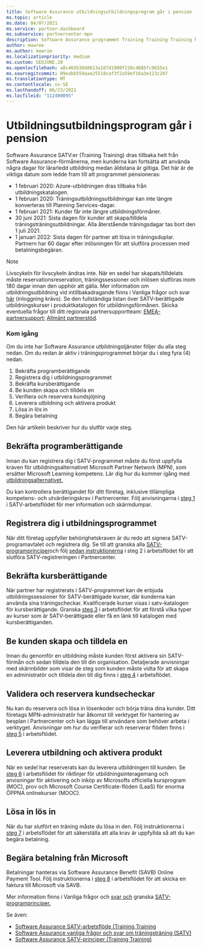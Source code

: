 ```yaml
---
title: Software Assurance utbildningsutbildningsprogram går i pension
ms.topic: article
ms.date: 04/07/2021
ms.service: partner-dashboard
ms.subservice: partnercenter-mpn
description: Software Assurance programmet Training Training Training håller på att dras tillbaka.
author: mowree
ms.author: mowrim
ms.localizationpriority: medium
ms.custom: SEOJUNE.20
ms.openlocfilehash: a8c465b38d8613a107d1900f220c4885fc9655e1
ms.sourcegitcommit: 09eabb559aae25518caf3f2a59ef16a3e123c207
ms.translationtype: MT
ms.contentlocale: sv-SE
ms.lasthandoff: 06/23/2021
ms.locfileid: "112490095"
---
```

# <a name="training-vouchers-program-retirement"></a>Utbildningsutbildningsprogram går i pension

Software Assurance SATV:er (Training Training) dras tillbaka helt från Software Assurance-förmånerna, men kunderna kan fortsätta att använda några dagar för lärarledd utbildning medan äldstana är giltiga. Det här är de viktiga datum som ledde fram till att programmet pensioneras: 

- 1 februari 2020: Azure-utbildningen dras tillbaka från utbildningskatalogen.
- 1 februari 2020: Träningsutbildningsutbildningar kan inte längre konverteras till Planning Services-dagar.  
- 1 februari 2021: Kunder får inte längre utbildningsförmåner. 
- 30 juni 2021: Sista dagen för kunder att skapa/tilldela träningsträningsutbildningar. Alla återstående träningsdagar tas bort den 1 juli 2021.
- 1 januari 2022: Sista dagen för partner att lösa in träningsduplar. Partnern har 60 dagar efter inlösningen för att slutföra processen med betalningsbegäran.  

>[!NOTE]
>Livscykeln för livscykeln ändras inte. När en sedel har skapats/tilldelats måste reservationsreservation, träningssessioner och inlösen slutföras inom 180 dagar innan den upphör att gälla.  Mer information om utbildningsutbildning vid intillbakadragande finns i Vanliga frågor och svar [här](https://partner.microsoft.com/resources/collection/software-assurance-benefit-changes#/) (inloggning krävs).  Se den fullständiga listan över SATV-berättigade utbildningskurser i produktkatalogen för utbildningsförmånen. Skicka eventuella frågor till ditt regionala partnersupportteam: [EMEA-partnersupport;](mailto:savoucher@msdirectservices.com) [Allmänt partnerstöd](https://partner.microsoft.com/dashboard/support/servicerequests).



### <a name="get-started"></a>Kom igång

Om du inte har Software Assurance utbildningstjänster följer du alla steg nedan. Om du redan är aktiv i träningsprogrammet börjar du i steg fyra (4) nedan. 

1. Bekräfta programberättigande
2. Registrera dig i utbildningsprogrammet
3. Bekräfta kursberättigande
4. Be kunden skapa och tilldela en
5. Verifiera och reservera kundsjöjning
6. Leverera utbildning och aktivera produkt
7. Lösa in lös in
8. Begära betalning

Den här artikeln beskriver hur du slutför varje steg.

## <a name="confirm-program-eligibility"></a>Bekräfta programberättigande

Innan du kan registrera dig i SATV-programmet måste du först uppfylla kraven för utbildningsalternativet Microsoft Partner Network (MPN), som ersätter Microsoft Learning kompetens. Lär dig hur du kommer igång med [utbildningsalternativet.](https://partner.microsoft.com/membership/learning-partners)

Du kan kontrollera berättigandet för ditt företag, inklusive tillämpliga kompetens- och utvärderingskrav i Partnercenter. Följ anvisningarna i [steg 1](https://query.prod.cms.rt.microsoft.com/cms/api/am/binary/RE4s3bB) i SATV-arbetsflödet för mer information och skärmdumpar.

## <a name="enroll-in-the-training-program"></a>Registrera dig i utbildningsprogrammet

När ditt företag uppfyller behörighetskraven är du redo att signera SATV-programavtalet och registrera dig. Se till att granska alla [SATV-programprinciper](https://query.prod.cms.rt.microsoft.com/cms/api/am/binary/RE3koEP)och följ [sedan instruktionerna](https://query.prod.cms.rt.microsoft.com/cms/api/am/binary/RE4s3bB) i steg 2 i arbetsflödet för att slutföra SATV-registreringen i Partnercenter.


## <a name="confirm-course-eligibility"></a>Bekräfta kursberättigande
När partner har registrerats i SATV-programmet kan de erbjuda utbildningssessioner för SATV-berättigade kurser, där kunderna kan använda sina träningscheckar. Kvalificerade kurser visas i satv-katalogen för kursberättigande. Granska [steg 3](https://query.prod.cms.rt.microsoft.com/cms/api/am/binary/RE4s3bB) i arbetsflödet för att förstå vilka typer av kurser som är SATV-berättigade eller få en länk till katalogen med kursberättiganden.

## <a name="have-customer-create-and-assign-voucher"></a>Be kunden skapa och tilldela en

Innan du genomför en utbildning måste kunden först aktivera sin SATV-förmån och sedan tilldela den till din organisation. Detaljerade anvisningar med skärmbilder som visar de steg som kunden måste vidta för att skapa en administratör och tilldela den till dig finns i [steg 4](https://query.prod.cms.rt.microsoft.com/cms/api/am/binary/RE4s3bB) i arbetsflödet.

## <a name="validate-and-reserve-customer-vouchers"></a>Validera och reservera kundsecheckar

Nu kan du reservera och lösa in lösenkoder och börja träna dina kunder. Ditt företags MPN-administratör har åtkomst till verktyget för hantering av besplan i Partnercenter och kan lägga till användare som behöver arbeta i verktyget. Anvisningar om hur du verifierar och reserverar flöden finns i [steg 5](https://query.prod.cms.rt.microsoft.com/cms/api/am/binary/RE4s3bB) i arbetsflödet.

## <a name="deliver-training-and-activate-product"></a>Leverera utbildning och aktivera produkt

När en sedel har reserverats kan du leverera utbildningen till kunden. Se [steg 6](https://query.prod.cms.rt.microsoft.com/cms/api/am/binary/RE4s3bB) i arbetsflödet för riktlinjer för utbildningsinteragemang och anvisningar för aktivering och inköp av Microsofts officiella kursprogram (MOC), prov och Microsoft Course Certificate-flöden (LaaS) för enorma ÖPPNA onlinekurser (MOOC).

## <a name="redeem-voucher"></a>Lösa in lös in

När du har slutfört en träning måste du lösa in den. Följ instruktionerna i [steg 7](https://query.prod.cms.rt.microsoft.com/cms/api/am/binary/RE4s3bB) i arbetsflödet för att säkerställa att alla krav är uppfyllda så att du kan begära betalning. 


## <a name="request-payment-from-microsoft"></a>Begära betalning från Microsoft

Betalningar hanteras via Software Assurance Benefit (SAVB) Online Payment Tool. Följ instruktionerna i [steg 8](https://query.prod.cms.rt.microsoft.com/cms/api/am/binary/RE4s3bB) i arbetsflödet för att skicka en faktura till Microsoft via SAVB. 

Mer information finns i Vanliga frågor och [svar och](https://query.prod.cms.rt.microsoft.com/cms/api/am/binary/RE3kz5o) granska [SATV-programprinciper.](https://query.prod.cms.rt.microsoft.com/cms/api/am/binary/RE3koEP)

Se även:

- [Software Assurance SATV-arbetsflöde (Training Training](https://query.prod.cms.rt.microsoft.com/cms/api/am/binary/RE4s3bB)
- [Software Assurance vanliga frågor och svar om träningsträning (SATV)](https://query.prod.cms.rt.microsoft.com/cms/api/am/binary/RE3kz5o)
- [Software Assurance SATV-principer (Training Training)](https://query.prod.cms.rt.microsoft.com/cms/api/am/binary/RE3koEP)
